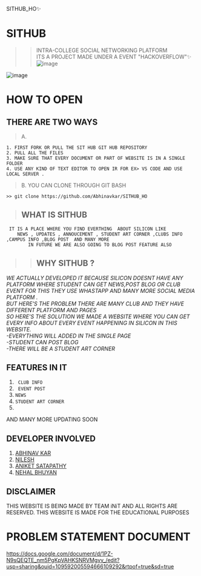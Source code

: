  SITHUB_HO✨

# SITHUB
>>INTRA-COLLEGE SOCIAL NETWORKING PLATFORM<br>
> ITS A PROJECT MADE UNDER A EVENT "HACKOVERFLOW"✨
> ![image](https://user-images.githubusercontent.com/75711413/160278727-c8fa95e9-eb8e-42dc-a055-770eb18ed973.png)


![image](https://user-images.githubusercontent.com/75711413/160278748-f137cae8-461e-443f-9bdc-f7cc91c3a6c2.png)




<h1>HOW TO OPEN  </h1>

## THERE ARE TWO WAYS
>A.
```
1. FIRST FORK OR PULL THE SIT HUB GIT HUB REPOSITORY 
2. PULL ALL THE FILES
3. MAKE SURE THAT EVERY DOCUMENT OR PART OF WEBSITE IS IN A SINGLE FOLDER 
4. USE ANY KIND OF TEXT EDITOR TO OPEN IR FOR EX> VS CODE AND USE LOCAL SERVER .
```
>B. YOU CAN CLONE THROUGH GIT BASH  
``` 	
>> git clone https://github.com/Abhinavkar/SITHUB_HO
 ```
 > <H2> WHAT IS SITHUB</H2>
	 IT IS A PLACE WHERE YOU FIND EVERTHING  ABOUT SILICON LIKE 
		NEWS , UPDATES , ANNOUCEMENT , STUDENT ART CORNER ,CLUBS INFO ,CAMPUS INFO ,BLOG POST  AND MANY MORE 
			IN FUTURE WE ARE ALSO GOING TO BLOG POST FEATURE ALSO 
 

 >> <H2>WHY SITHUB ?
<em> 	WE ACTUALLY DEVELOPED IT BECAUSE SILICON DOESNT HAVE ANY PLATFORM WHERE STUDENT CAN GET NEWS,POST BLOG OR CLUB EVENT FOR THIS THEY USE WHASTAPP AND MANY MORE SOCIAL MEDIA PLATFORM .<br>
		BUT HERE'S THE PROBLEM THERE ARE MANY CLUB AND THEY HAVE  DIFFERENT PLATFORM AND PAGES
	<br>SO HERE'S THE SOLUTION WE MADE A WEBSITE WHERE YOU CAN GET EVERY INFO ABOUT EVERY EVENT HAPPENING IN SILICON IN THIS WEBSITE. <br>-EVERYTHING WILL ADDED IN THE SINGLE PAGE
    <br>-STUDENT CAN POST BLOG 
    <br>-THERE WILL BE A  STUDENT ART CORNER 
</em>

## FEATURES IN IT 
1. ``` CLUB INFO```
2. ``` EVENT POST```
3. ``` NEWS ```
4. ```STUDENT ART CORNER ```
5. ```  ```

AND MANY MORE UPDATING SOON 
## DEVELOPER INVOLVED 
1. <a href=https://github.com/Abhinavkar>ABHINAV KAR</a>
2. <a href=https://github.com/nileshkr17>NILESH </a>
3. <a href= "https://github.com/aniketsat">ANIKET SATAPATHY  </a>
4. <a href= "https://github.com/nehal-03">NEHAL BHUYAN  </a>
## DISCLAIMER 
 THIS WEBSITE IS BEING MADE BY TEAM iNiT AND ALL RIGHTS ARE RESERVED. THIS WEBSITE IS MADE FOR THE EDUCATIONAL PURPOSES 



# PROBLEM STATEMENT DOCUMENT 
https://docs.google.com/document/d/1PZ-N9sQEQTE_nm5PgKpVAHKSNRVMgvv_/edit?usp=sharing&ouid=109592005594666109292&rtpof=true&sd=true
